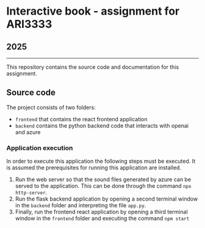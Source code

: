# Interactive book - assignment for ARI3333

## 2025

---

This repository contains the source code and documentation for this assignment.

## Source code

The project consists of two folders:

- `frontend` that contains the react frontend application
- `backend` contains the python backend code that interacts with openai and azure

### Application execution

In order to execute this application the following steps must be executed. It is assumed the prerequisites for running this application are installed.

1. Run the web server so that the sound files generated by azure can be served to the application. This can be done through the command `npx http-server`.
2. Run the flask backend application by opening a second terminal window in the `backend` folder and interpreting the file `app.py`.
3. Finally, run the frontend react application by opening a third terminal window in the `frontend` folder and executing the command `npm start`
